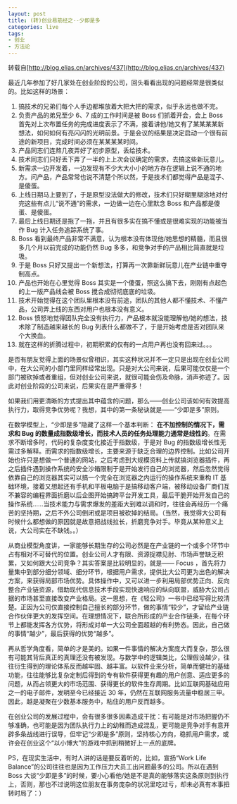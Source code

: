 ```yaml
---
layout: post
title: (转)创业易筋经之--少即是多
categories: live
tags: 
- 创业
- 方法论
---
```


转载自[http://blog.elias.cn/archives/437](http://blog.elias.cn/archives/437)

最近几年参加了好几家处在创业阶段的公司，回头看看出现的问题经常是很类似的。比如这样的场景：

1. 搞技术的兄弟们每个人手边都堆放着大把大把的需求，似乎永远也做不完。
1. 负责产品的弟兄至少 6、7 成的工作时间是被 Boss 们抓着开会，会上 Boss 首先对上次布置任务的完成进度表示了不满，接着讲他/她又有了某某某某新想法，如何如何有亮闪闪的光明前景。于是会议的结果是决定启动一个很有前途的新项目，完成时间必须在某某某某时间。
1. 产品同志们连熬几夜弄好了初步原型，丢给技术。
1. 技术同志们只好丢下弄了一半的上上次会议确定的需求，去搞这些新玩意儿。
1. 新需求一边开发着，一边发现有不少大大小小的地方存在逻辑上说不通的地方。问产品，产品常常也说不清楚个所以然，于是技术们都觉得产品是混子、是傻蛋。
1. 上线日期马上要到了，于是原型没法做大的修改，技术们只好糊里糊涂地对付完这些有点儿“说不通”的需求，一边做一边在心里默念 Boss 和产品都是傻蛋、是傻蛋。
1. 最后上线日期还是拖了一拖，并且有很多实在搞不懂或是很难实现的功能被当作 Bug 计入任务追踪系统了事。
1. Boss 看到最终产品非常不满意，认为根本没有体现他/她思想的精髓，而且很多几个月以前完成的功能仍然 Bug 多多，和竞争对手的产品相比简直就是垃圾。
1. 于是 Boss 只好又提出一个新想法，打算再一次靠新鲜玩意儿在产业链中重夺制高点。
1. 产品也开始在心里觉得 Boss 其实是一个傻蛋，照这么搞下去，刚刚有点起色的上一版产品线会被 Boss 搅合成彻彻底底的垃圾。
1. 技术开始觉得在这个团队里根本没有前途，团队的其他人都不懂技术、不懂产品，公司弄上线的东西对用户也根本没有意义。
1. Boss 愤怒地觉得团队完全没有执行力，产品根本就没能理解他/她的想法，技术除了制造越来越长的 Bug 列表什么都做不了，于是开始考虑是否对团队来个大换血。
1. 就在这样的折腾过程中，初期积累的仅有的一点用户再也没有回来过。。。

是否有朋友觉得上面的场景似曾相识，其实这种状况并不一定只是出现在创业公司中，在大公司的小部门里同样经常出现。只是对大公司来说，后果可能仅仅是一个部门被砍掉或者重组，但对创业公司来说，就很可能会伤及命脉，消声弥迹了。因此对创业阶段的公司来说，后果实在是严重得多！

如果我们用更清晰的方式提出其中蕴含的问题，那么——创业公司该如何有效提高执行力，取得竞争优势呢？我想，其中的第一条秘诀就是——“少即是多”原则。

在数学模型上，“少即是多”隐藏了这样一个基本判断： **在不加控制的情况下，需求和 Bug 的数量成指数级增长，而技术人员的任务处理能力通常是线性的**。在需求不断增多时，代码的复杂度变化接近于指数级，于是对 Bug 的指数级增长性无需过多解释。而需求的指数级增长，主要来源于缺乏合理的边界控制。比如公司开始也许只是想做一个普通的网站，之后考虑到大规模资料上传就搞浏览器插件，再之后插件遇到操作系统的安全沙箱限制于是开始发行自己的浏览器，然后忽然觉得依靠自己的浏览器其实可以搞一个完全在浏览器之内运行的操作系统来重构 IT 基础环境，接着又想起还有手机和平板电脑于是搞移动客户端，被移动设备厂商们互不兼容的编程界面折磨以后企图开始搞跨平台开发工具，最后干脆开始开发自己的操作系统……当技术能力与需求爆发的差距大到难以调和时，往往会再经历一个痛苦的坚持期，之后不外公司倒闭或是项目被砍掉的结局。（当然，我觉得大公司有时候什么都想做的原因就是故意把战线拉长，折磨竞争对手。毕竟从某种意义上说，大公司实在不缺钱。。）

从商业模型角度讲，一家能够长期生存的公司必然是在产业链的一个或多个环节中占有相对不可替代的位置。创业公司人才有限、资源捉襟见肘、市场声誉缺乏积累，又如何跟大公司竞争？其实答案是比较明显的，就是—— Focus ，首先将力量集中到部分细分领域、细分环节，根据用户需求，提供比大公司更为出色的解决方案，来获得局部市场优势。具体操作中，又可以进一步利用局部优势正向、反向整合产业链资源，借助现代信息技术手段实现快速响应的纵向联盟，威胁大公司占据的市场甚至直接改变产业格局。这一思想，在《轻公司》一书中已经写得比较清楚。正因为公司仅直接控制自己擅长的部分环节，做的事情“较少”，才留给产业链合作伙伴更大的发挥空间。在理想情况下，联合所形成的产业合作链条，在每个环节上都能发挥各方优势，将形成对单一大公司全面超越的有利势态。因此，自己做的事情“越少”，最后获得的优势“越多”。

再从哲学角度看，简单的才是美的。如果一件事情的解决方案庞大而复杂，那么很有可能其背后真正的真理还没有被发现。与数学中的逻辑类比，公理假设越少，往往衍生得到的理论体系反而越牢固、越丰富。以软件业来分析，简单而健壮的基础功能，往往能够比复杂定制后得到的专有软件获得更有趣的用户创意、适应更多的问题，从而占领更大的市场范围、获得更长的软件生存周期。比如互联网基础应用之一的电子邮件，发明至今已经接近 30 年，仍然在互联网服务流量中稳居三甲。因此，越是凝聚在少数基本服务中，粘住的用户反而越多。

在创业公司的发展过程中，会有很多很多因素造成干扰：有可能是对市场把握仍不够准确，也可能是因为团队执行力上的幼稚而造成混乱，更可能是竞争对手有意开辟多条战线进行误导，但牢记“少即是多”原则，坚持核心方向，稳抓用户需求，或许会在创业这个“以小博大”的游戏中抓到稍微好上一点的底牌。

PS，在现实生活中，有时人讲的话是要反着听的，比如，宣扬“Work Life Balance”的公司往往也是因为工作压力大员工出问题最多的公司。所以在遇到 Boss 大谈“少即是多”的时候，要小心看他/她是不是真的能够落实这条原则到执行上，否则，那也不过说明这位朋友在事务庞杂的状况里吃过亏，却未必真有本事扭转时局了：）